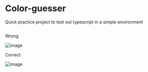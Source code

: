 # Color-guesser

Quick practice project to test out typescript in a simple environment

## 

Wrong

![image](https://user-images.githubusercontent.com/16233635/193460532-8b8bd5df-66f0-4275-b3ef-0582d0a716b0.png)


Correct

![image](https://user-images.githubusercontent.com/16233635/193460591-5276d756-afcb-4234-b4c5-007d2a346ffd.png)

